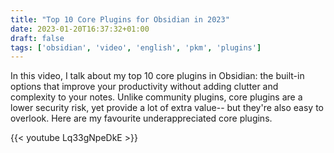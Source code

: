 ```yaml
---
title: "Top 10 Core Plugins for Obsidian in 2023"
date: 2023-01-20T16:37:32+01:00
draft: false
tags: ['obsidian', 'video', 'english', 'pkm', 'plugins']
---
```

In this video, I talk about my top 10 core plugins in Obsidian: the built-in options that improve your productivity without adding clutter and complexity to your notes. Unlike community plugins, core plugins are a lower security risk, yet provide a lot of extra value-- but they're also easy to overlook. Here are my favourite underappreciated core plugins.

{{< youtube Lq33gNpeDkE >}}